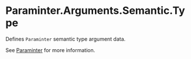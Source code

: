 # Paraminter.Arguments.Semantic.Type

Defines `Paraminter` semantic type argument data.

See [Paraminter](https://www.github.com/Paraminter/Paraminter) for more information.
